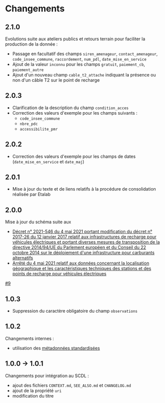 # Changements

## 2.1.0

Evolutions suite aux ateliers publics et retours terrain pour faciliter la production de la donnée :

- Passage en facultatif des champs `siren_amenageur`, `contact_amenageur`, `code_insee_commune`, `raccordement`, `num_pdl`, `date_mise_en_service`
- Ajout de la valeur `inconnu` pour les champs `gratuit`, `paiement_cb`, `paiement_autre`
- Ajout d'un nouveau champ `cable_t2_attache` indiquant la présence ou non d'un câble T2 sur le point de recharge

## 2.0.3

- Clarification de la description du champ `condition_acces`
- Correction des valeurs d'exemple pour les champs suivants :
  - `code_insee_commune`
  - `nbre_pdc`
  - `accessibilite_pmr`

## 2.0.2

- Correction des valeurs d'exemple pour les champs de dates (`date_mise_en_service` et `date_maj`)

## 2.0.1

- Mise à jour du texte et de liens relatifs à la procédure de consolidation réalisée par Etalab

## 2.0.0

Mise à jour du schéma suite aux

- [Décret n° 2021-546 du 4 mai 2021 portant modification du décret n° 2017-26 du 12 janvier 2017 relatif aux infrastructures de recharge pour véhicules électriques et portant diverses mesures de transposition de la directive 2014/94/UE du Parlement européen et du Conseil du 22 octobre 2014 sur le déploiement d'une infrastructure pour carburants alternatifs](https://www.legifrance.gouv.fr/jorf/id/JORFTEXT000043475363)
- [Arrêté du 4 mai 2021 relatif aux données concernant la localisation géographique et les caractéristiques techniques des stations et des points de recharge pour véhicules électriques](https://www.legifrance.gouv.fr/jorf/id/JORFTEXT000043475441)

[#9](https://github.com/etalab/schema-irve/pull/9)

## 1.0.3

- Suppression du caractère obligatoire du champ `observations`

## 1.0.2

Changements internes :
- utilisation des [métadonnées standardisées](https://github.com/frictionlessdata/specs/blob/master/specs/patterns.md#table-schema-metadata-properties)

## 1.0.0 -> 1.0.1

Changements pour intégration au SCDL :
  - ajout des fichiers `CONTEXT.md`, `SEE_ALSO.md` et `CHANGELOG.md`
  - ajout de la propriété `uri`
  - modification du titre
